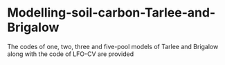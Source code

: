 # Modelling-soil-carbon-Tarlee-and-Brigalow
The codes of one, two, three and five-pool models of Tarlee and Brigalow along with the code of LFO-CV are provided
